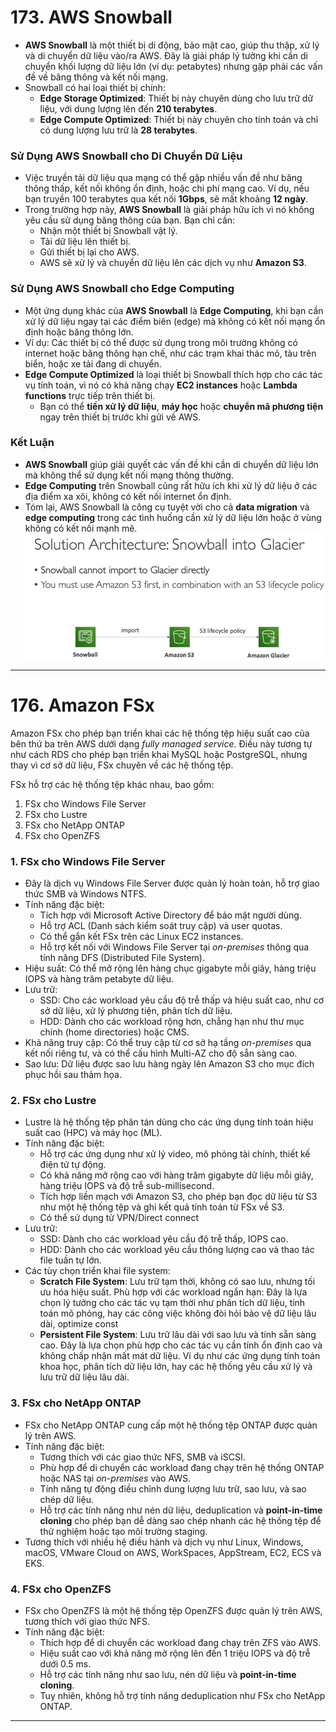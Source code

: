 # 173. AWS Snowball
- **AWS Snowball** là một thiết bị di động, bảo mật cao, giúp thu thập, xử lý và di chuyển dữ liệu vào/ra AWS. Đây là giải pháp lý tưởng khi cần di chuyển khối lượng dữ liệu lớn (ví dụ: petabytes) nhưng gặp phải các vấn đề về băng thông và kết nối mạng.
- Snowball có hai loại thiết bị chính:
    - **Edge Storage Optimized**: Thiết bị này chuyên dùng cho lưu trữ dữ liệu, với dung lượng lên đến **210 terabytes**.
    - **Edge Compute Optimized**: Thiết bị này chuyên cho tính toán và chỉ có dung lượng lưu trữ là **28 terabytes**.

### Sử Dụng AWS Snowball cho Di Chuyển Dữ Liệu

- Việc truyền tải dữ liệu qua mạng có thể gặp nhiều vấn đề như băng thông thấp, kết nối không ổn định, hoặc chi phí mạng cao. Ví dụ, nếu bạn truyền 100 terabytes qua kết nối **1Gbps**, sẽ mất khoảng **12 ngày**.
- Trong trường hợp này, **AWS Snowball** là giải pháp hữu ích vì nó không yêu cầu sử dụng băng thông của bạn. Bạn chỉ cần:
    - Nhận một thiết bị Snowball vật lý.
    - Tải dữ liệu lên thiết bị.
    - Gửi thiết bị lại cho AWS.
    - AWS sẽ xử lý và chuyển dữ liệu lên các dịch vụ như **Amazon S3**.

### Sử Dụng AWS Snowball cho Edge Computing

- Một ứng dụng khác của **AWS Snowball** là **Edge Computing**, khi bạn cần xử lý dữ liệu ngay tại các điểm biên (edge) mà không có kết nối mạng ổn định hoặc băng thông lớn.
- Ví dụ: Các thiết bị có thể được sử dụng trong môi trường không có internet hoặc băng thông hạn chế, như các trạm khai thác mỏ, tàu trên biển, hoặc xe tải đang di chuyển.
- **Edge Compute Optimized** là loại thiết bị Snowball thích hợp cho các tác vụ tính toán, vì nó có khả năng chạy **EC2 instances** hoặc **Lambda functions** trực tiếp trên thiết bị.
    - Bạn có thể **tiền xử lý dữ liệu**, **máy học** hoặc **chuyển mã phương tiện** ngay trên thiết bị trước khi gửi về AWS.

### Kết Luận

- **AWS Snowball** giúp giải quyết các vấn đề khi cần di chuyển dữ liệu lớn mà không thể sử dụng kết nối mạng thông thường.
- **Edge Computing** trên Snowball cũng rất hữu ích khi xử lý dữ liệu ở các địa điểm xa xôi, không có kết nối internet ổn định.
- Tóm lại, AWS Snowball là công cụ tuyệt vời cho cả **data migration** và **edge computing** trong các tình huống cần xử lý dữ liệu lớn hoặc ở vùng không có kết nối mạnh mẽ.
![1.png](image/1.png)
--- 

# 176. Amazon FSx

Amazon FSx cho phép bạn triển khai các hệ thống tệp hiệu suất cao của bên thứ ba trên AWS dưới dạng *fully managed service*. Điều này tương tự như cách RDS cho phép bạn triển khai MySQL hoặc PostgreSQL, nhưng thay vì cơ sở dữ liệu, FSx chuyên về các hệ thống tệp.

FSx hỗ trợ các hệ thống tệp khác nhau, bao gồm:

1. FSx cho Windows File Server
2. FSx cho Lustre
3. FSx cho NetApp ONTAP
4. FSx cho OpenZFS

### 1. FSx cho Windows File Server

- Đây là dịch vụ Windows File Server được quản lý hoàn toàn, hỗ trợ giao thức SMB và Windows NTFS.
- Tính năng đặc biệt:
  - Tích hợp với Microsoft Active Directory để bảo mật người dùng.
  - Hỗ trợ ACL (Danh sách kiểm soát truy cập) và user quotas.
  - Có thể gắn kết FSx trên các Linux EC2 instances.
  - Hỗ trợ kết nối với Windows File Server tại *on-premises* thông qua tính năng DFS (Distributed File System).
- Hiệu suất: Có thể mở rộng lên hàng chục gigabyte mỗi giây, hàng triệu IOPS và hàng trăm petabyte dữ liệu.
- Lưu trữ:
  - SSD: Cho các workload yêu cầu độ trễ thấp và hiệu suất cao, như cơ sở dữ liệu, xử lý phương tiện, phân tích dữ liệu.
  - HDD: Dành cho các workload rộng hơn, chẳng hạn như thư mục chính (home directories) hoặc CMS.
- Khả năng truy cập: Có thể truy cập từ cơ sở hạ tầng *on-premises* qua kết nối riêng tư, và có thể cấu hình Multi-AZ cho độ sẵn sàng cao.
- Sao lưu: Dữ liệu được sao lưu hàng ngày lên Amazon S3 cho mục đích phục hồi sau thảm họa.

### 2. FSx cho Lustre

- Lustre là hệ thống tệp phân tán dùng cho các ứng dụng tính toán hiệu suất cao (HPC) và máy học (ML).
- Tính năng đặc biệt:
  - Hỗ trợ các ứng dụng như xử lý video, mô phỏng tài chính, thiết kế điện tử tự động.
  - Có khả năng mở rộng cao với hàng trăm gigabyte dữ liệu mỗi giây, hàng triệu IOPS và độ trễ sub-millisecond.
  - Tích hợp liền mạch với Amazon S3, cho phép bạn đọc dữ liệu từ S3 như một hệ thống tệp và ghi kết quả tính toán từ FSx về S3.
  - Có thể sử dụng từ VPN/Direct connect 
- Lưu trữ:
  - SSD: Dành cho các workload yêu cầu độ trễ thấp, IOPS cao.
  - HDD: Dành cho các workload yêu cầu thông lượng cao và thao tác file tuần tự lớn.
- Các tùy chọn triển khai file system:
  - **Scratch File System**: Lưu trữ tạm thời, không có sao lưu, nhưng tối ưu hóa hiệu suất. Phù hợp với các workload ngắn hạn: Đây là lựa chọn lý tưởng cho các tác vụ tạm thời như phân tích dữ liệu, tính toán mô phỏng, hay các công việc không đòi hỏi bảo vệ dữ liệu lâu dài, optimize const 
  - **Persistent File System**: Lưu trữ lâu dài với sao lưu và tính sẵn sàng cao. Đây là lựa chọn phù hợp cho các tác vụ cần tính ổn định cao và không chấp nhận mất mát dữ liệu. Ví dụ như các ứng dụng tính toán khoa học, phân tích dữ liệu lớn, hay các hệ thống yêu cầu xử lý và lưu trữ dữ liệu lâu dài.

### 3. FSx cho NetApp ONTAP

- FSx cho NetApp ONTAP cung cấp một hệ thống tệp ONTAP được quản lý trên AWS.
- Tính năng đặc biệt:
  - Tương thích với các giao thức NFS, SMB và iSCSI.
  - Phù hợp để di chuyển các workload đang chạy trên hệ thống ONTAP hoặc NAS tại *on-premises* vào AWS.
  - Tính năng tự động điều chỉnh dung lượng lưu trữ, sao lưu, và sao chép dữ liệu.
  - Hỗ trợ các tính năng như nén dữ liệu, deduplication và **point-in-time cloning** cho phép bạn dễ dàng sao chép nhanh các hệ thống tệp để thử nghiệm hoặc tạo môi trường staging.
- Tương thích với nhiều hệ điều hành và dịch vụ như Linux, Windows, macOS, VMware Cloud on AWS, WorkSpaces, AppStream, EC2, ECS và EKS.

### 4. FSx cho OpenZFS

- FSx cho OpenZFS là một hệ thống tệp OpenZFS được quản lý trên AWS, tương thích với giao thức NFS.
- Tính năng đặc biệt:
  - Thích hợp để di chuyển các workload đang chạy trên ZFS vào AWS.
  - Hiệu suất cao với khả năng mở rộng lên đến 1 triệu IOPS và độ trễ dưới 0.5 ms.
  - Hỗ trợ các tính năng như sao lưu, nén dữ liệu và **point-in-time cloning**.
  - Tuy nhiên, không hỗ trợ tính năng deduplication như FSx cho NetApp ONTAP.

---

